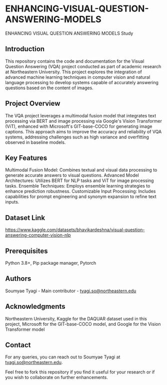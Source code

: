 # ENHANCING-VISUAL-QUESTION-ANSWERING-MODELS
ENHANCING VISUAL QUESTION ANSWERING MODELS Study

## Introduction
This repository contains the code and documentation for the Visual Question Answering (VQA) project conducted as part of academic research at Northeastern University. This project explores the integration of advanced machine learning techniques in computer vision and natural language processing to develop systems capable of accurately answering questions based on the content of images.

## Project Overview
The VQA project leverages a multimodal fusion model that integrates text processing via BERT and image processing via Google's Vision Transformer (ViT), enhanced with Microsoft's GIT-base-COCO for generating image captions. This approach aims to improve the accuracy and reliability of VQA systems, addressing challenges such as high variance and overfitting observed in baseline models.

## Key Features
Multimodal Fusion Model: Combines textual and visual data processing to generate accurate answers to visual questions.
Advanced Model Architectures: Utilizes BERT for NLP tasks and ViT for image processing tasks.
Ensemble Techniques: Employs ensemble learning strategies to enhance prediction robustness.
Customizable Input Processing: Includes capabilities for prompt engineering and synonym expansion to refine text inputs.

## Dataset Link 
https://www.kaggle.com/datasets/bhavikardeshna/visual-question-answering-computer-vision-nlp

## Prerequisites
Python 3.8+, Pip package manager, Pytorch

## Authors
Soumyae Tyagi - Main contributor - tyagi.so@northeastern.edu

## Acknowledgments
Northeastern University,
Kaggle for the DAQUAR dataset used in this project,
Microsoft for the GIT-base-COCO model, and 
Google for the Vision Transformer model

## Contact
For any queries, you can reach out to Soumyae Tyagi at tyagi.so@northeastern.edu.

Feel free to fork this repository if you find it useful for your research or if you wish to collaborate on further enhancements.
